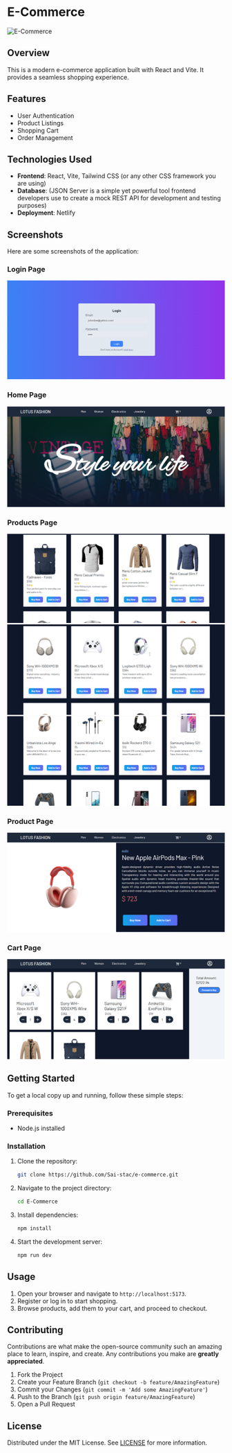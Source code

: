 # E-Commerce

![E-Commerce](https://lotus-fashion.netlify.app/)

## Overview

This is a modern e-commerce application built with React and Vite. It provides a seamless shopping experience.

## Features

- User Authentication
- Product Listings
- Shopping Cart
- Order Management

## Technologies Used

- **Frontend**: React, Vite, Tailwind CSS (or any other CSS framework you are using)
- **Database**: (JSON Server is a simple yet powerful tool frontend developers use to create a mock REST API for development and testing purposes)
- **Deployment**: Netlify

## Screenshots
Here are some screenshots of the application:

### Login Page
![Login Page](https://github.com/Sai-stac/e-commerce/blob/main/screenshots/login.png)

### Home Page
![Products Page](https://github.com/Sai-stac/e-commerce/blob/main/screenshots/1.png)

### Products Page
![Products Page](https://github.com/Sai-stac/e-commerce/blob/main/screenshots/2.png)
![Products Page](https://github.com/Sai-stac/e-commerce/blob/main/screenshots/3.png)
![Products Page](https://github.com/Sai-stac/e-commerce/blob/main/screenshots/4.png)

### Product Page
![Product Page](https://github.com/Sai-stac/e-commerce/blob/main/screenshots/Product.png)

### Cart Page
![Cart Page](https://github.com/Sai-stac/e-commerce/blob/main/screenshots/5.png)


## Getting Started

To get a local copy up and running, follow these simple steps:

### Prerequisites

- Node.js installed

### Installation

1. Clone the repository:
   ```sh
   git clone https://github.com/Sai-stac/e-commerce.git
   ```
2. Navigate to the project directory:
   ```sh
   cd E-Commerce
   ```
3. Install dependencies:
   ```sh
   npm install
   ```
4. Start the development server:
   ```sh
   npm run dev
   ```

## Usage

1. Open your browser and navigate to `http://localhost:5173`.
2. Register or log in to start shopping.
3. Browse products, add them to your cart, and proceed to checkout.

## Contributing

Contributions are what make the open-source community such an amazing place to learn, inspire, and create. Any contributions you make are **greatly appreciated**.

1. Fork the Project
2. Create your Feature Branch (`git checkout -b feature/AmazingFeature`)
3. Commit your Changes (`git commit -m 'Add some AmazingFeature'`)
4. Push to the Branch (`git push origin feature/AmazingFeature`)
5. Open a Pull Request

## License

Distributed under the MIT License. See [LICENSE](http://_vscodecontentref_/2) for more information.


